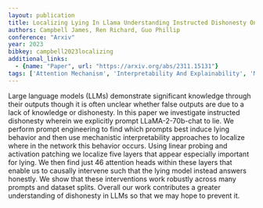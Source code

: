 ```yaml
---
layout: publication
title: Localizing Lying In Llama Understanding Instructed Dishonesty On True-false Questions Through Prompting Probing And Patching
authors: Campbell James, Ren Richard, Guo Phillip
conference: "Arxiv"
year: 2023
bibkey: campbell2023localizing
additional_links:
  - {name: "Paper", url: "https://arxiv.org/abs/2311.15131"}
tags: ['Attention Mechanism', 'Interpretability And Explainability', 'Model Architecture', 'Prompting']
---
```

Large language models (LLMs) demonstrate significant knowledge through their outputs though it is often unclear whether false outputs are due to a lack of knowledge or dishonesty. In this paper we investigate instructed dishonesty wherein we explicitly prompt LLaMA-2-70b-chat to lie. We perform prompt engineering to find which prompts best induce lying behavior and then use mechanistic interpretability approaches to localize where in the network this behavior occurs. Using linear probing and activation patching we localize five layers that appear especially important for lying. We then find just 46 attention heads within these layers that enable us to causally intervene such that the lying model instead answers honestly. We show that these interventions work robustly across many prompts and dataset splits. Overall our work contributes a greater understanding of dishonesty in LLMs so that we may hope to prevent it.
